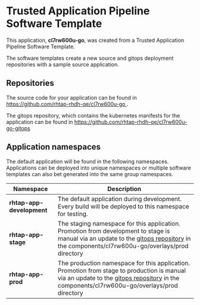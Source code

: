 # Trusted Application Pipeline Software Template

This application, **cl7rw600u-go**, was created from a Trusted Application Pipeline Software Template.

The software templates create a new source and gitops deployment repositories with a sample source application. 

## Repositories

The source code for your application can be found in [https://github.com/rhtap-rhdh-qe/cl7rw600u-go ](https://github.com/rhtap-rhdh-qe/cl7rw600u-go ).
 
The gitops repository, which contains the kubernetes manifests for the application can be found in 
[https://github.com/rhtap-rhdh-qe/cl7rw600u-go-gitops ](https://github.com/rhtap-rhdh-qe/cl7rw600u-go-gitops ) 

## Application namespaces 

The default application will be found in the following namespaces. Applications can be deployed into unique namespaces or multiple software templates can also bet generated into the same group namespaces.  

|  Namespace   |  Description   |  
| -------- | -------- |   
| **rhtap-app-development** | The default application during development. Every build will be deployed to this namespace for testing. | 
| **rhtap-app-stage** | The staging namespace for this application. Promotion from development to stage is manual via an update to the [gitops repository](https://github.com/rhtap-rhdh-qe/cl7rw600u-go-gitops ) in the components/cl7rw600u-go/overlays/prod directory |  
| **rhtap-app-prod** | The production namespace for this application. Promotion from stage to production is manual via an update to the [gitops repository](https://github.com/rhtap-rhdh-qe/cl7rw600u-go-gitops ) in the components/cl7rw600u-go/overlays/prod directory | 